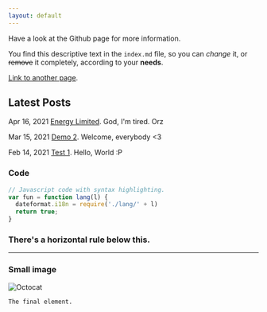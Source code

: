 ```yaml
---
layout: default
---
```


Have a look at the Github page for more information.

You find this descriptive text in the `index.md` file, so you can _change_ it, or ~~remove~~ it completely, according to your **needs**.

[Link to another page](./another-page.html).

## Latest Posts

Apr 16, 2021
[Energy Limited](./post/post3.html).
God, I'm tired. Orz

Mar 15, 2021
[Demo 2](./post/demo2.html).
Welcome, everybody <3

Feb 14, 2021
[Test 1](./post/test1.html).
Hello, World :P

### Code

```js
// Javascript code with syntax highlighting.
var fun = function lang(l) {
  dateformat.i18n = require('./lang/' + l)
  return true;
}
```

### There's a horizontal rule below this.

* * *

### Small image

![Octocat](https://github.githubassets.com/images/icons/emoji/octocat.png)

```
The final element.
```
